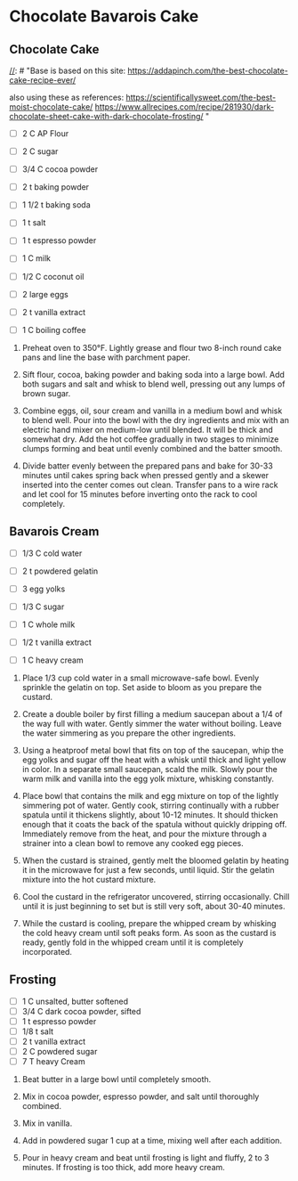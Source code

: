 # Chocolate Bavarois Cake


## Chocolate Cake

[//]: # "Base is based on this site:
https://addapinch.com/the-best-chocolate-cake-recipe-ever/

also using these as references:
https://scientificallysweet.com/the-best-moist-chocolate-cake/
https://www.allrecipes.com/recipe/281930/dark-chocolate-sheet-cake-with-dark-chocolate-frosting/
"

- [ ] 2 C AP Flour
- [ ] 2 C sugar
- [ ] 3/4 C cocoa powder
- [ ] 2 t baking powder
- [ ] 1 1/2 t baking soda
- [ ] 1 t salt
- [ ] 1 t espresso powder
- [ ] 1 C milk
- [ ] 1/2 C coconut oil
- [ ] 2 large eggs
- [ ] 2 t vanilla extract
- [ ] 1 C boiling coffee


1. Preheat oven to 350°F. Lightly grease and flour two 8-inch round cake pans and line the base with parchment paper.

2. Sift flour, cocoa, baking powder and baking soda into a large bowl. Add both sugars and salt and whisk to blend well, pressing out any lumps of brown sugar.

3. Combine eggs, oil, sour cream and vanilla in a medium bowl and whisk to blend well. Pour into the bowl with the dry ingredients and mix with an electric hand mixer on medium-low until blended. It will be thick and somewhat dry. Add the hot coffee gradually in two stages to minimize clumps forming and beat until evenly combined and the batter smooth.

4. Divide batter evenly between the prepared pans and bake for 30-33 minutes until cakes spring back when pressed gently and a skewer inserted into the center comes out clean. Transfer pans to a wire rack and let cool for 15 minutes before inverting onto the rack to cool completely.

## Bavarois Cream

[//]: # "Base is based on this site:
https://foodal.com/recipes/cakes/chocolate-cake-with-whipped-cream-filling/
"

- [ ] 1/3 C cold water
- [ ] 2 t powdered gelatin
- [ ] 3 egg yolks
- [ ] 1/3 C sugar
- [ ] 1 C whole milk
- [ ] 1/2 t vanilla extract
- [ ] 1 C heavy cream


1. Place 1/3 cup cold water in a small microwave-safe bowl. Evenly sprinkle the gelatin on top. Set aside to bloom as you prepare the custard.

2. Create a double boiler by first filling a medium saucepan about a 1/4 of the way full with water. Gently simmer the water without boiling. Leave the water simmering as you prepare the other ingredients.

3. Using a heatproof metal bowl that fits on top of the saucepan, whip the egg yolks and sugar off the heat with a whisk until thick and light yellow in color. In a separate small saucepan, scald the milk. Slowly pour the warm milk and vanilla into the egg yolk mixture, whisking constantly.

4. Place bowl that contains the milk and egg mixture on top of the lightly simmering pot of water. Gently cook, stirring continually with a rubber spatula until it thickens slightly, about 10-12 minutes. It should thicken enough that it coats the back of the spatula without quickly dripping off. Immediately remove from the heat, and pour the mixture through a strainer into a clean bowl to remove any cooked egg pieces.

5. When the custard is strained, gently melt the bloomed gelatin by heating it in the microwave for just a few seconds, until liquid. Stir the gelatin mixture into the hot custard mixture.

6. Cool the custard in the refrigerator uncovered, stirring occasionally. Chill until it is just beginning to set but is still very soft, about 30-40 minutes.

7. While the custard is cooling, prepare the whipped cream by whisking the cold heavy cream until soft peaks form. As soon as the custard is ready, gently fold in the whipped cream until it is completely incorporated.


## Frosting

[//]: # "Base is based on this site:
https://www.allrecipes.com/recipe/281930/dark-chocolate-sheet-cake-with-dark-chocolate-frosting/
"

- [ ] 1 C unsalted, butter softened
- [ ] 3/4 C dark cocoa powder, sifted
- [ ] 1 t espresso powder
- [ ] 1/8 t salt
- [ ] 2 t vanilla extract
- [ ] 2 C powdered sugar
- [ ] 7 T heavy Cream

1. Beat butter in a large bowl until completely smooth.

2. Mix in cocoa powder, espresso powder, and salt until thoroughly combined.

3. Mix in vanilla.

4. Add in powdered sugar 1 cup at a time, mixing well after each addition.

5. Pour in heavy cream and beat until frosting is light and fluffy, 2 to 3 minutes. If frosting is too thick, add more heavy cream.
